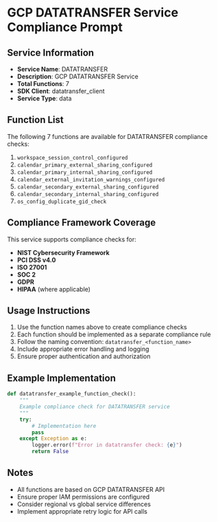 # GCP DATATRANSFER Service Compliance Prompt

## Service Information
- **Service Name**: DATATRANSFER
- **Description**: GCP DATATRANSFER Service
- **Total Functions**: 7
- **SDK Client**: datatransfer_client
- **Service Type**: data

## Function List
The following 7 functions are available for DATATRANSFER compliance checks:

1. `workspace_session_control_configured`
2. `calendar_primary_external_sharing_configured`
3. `calendar_primary_internal_sharing_configured`
4. `calendar_external_invitation_warnings_configured`
5. `calendar_secondary_external_sharing_configured`
6. `calendar_secondary_internal_sharing_configured`
7. `os_config_duplicate_gid_check`


## Compliance Framework Coverage
This service supports compliance checks for:
- **NIST Cybersecurity Framework**
- **PCI DSS v4.0**
- **ISO 27001**
- **SOC 2**
- **GDPR**
- **HIPAA** (where applicable)

## Usage Instructions
1. Use the function names above to create compliance checks
2. Each function should be implemented as a separate compliance rule
3. Follow the naming convention: `datatransfer_<function_name>`
4. Include appropriate error handling and logging
5. Ensure proper authentication and authorization

## Example Implementation
```python
def datatransfer_example_function_check():
    """
    Example compliance check for DATATRANSFER service
    """
    try:
        # Implementation here
        pass
    except Exception as e:
        logger.error(f"Error in datatransfer check: {e}")
        return False
```

## Notes
- All functions are based on GCP DATATRANSFER API
- Ensure proper IAM permissions are configured
- Consider regional vs global service differences
- Implement appropriate retry logic for API calls
